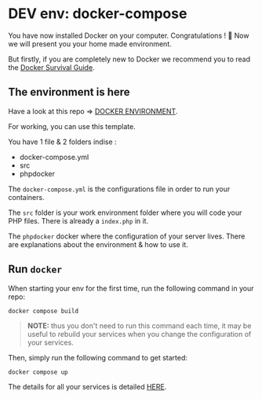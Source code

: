 # DEV env: docker-compose

You have now installed Docker on your computer. Congratulations ! 🥳 Now we will present you your home made environment. 

But firstly, if you are completely new to Docker we recommend you to read the [Docker Survival Guide](https://github.com/becodeorg/cli/tree/develop/docs/docker-survival-guide).


## The environment is here

Have a look at this repo => [DOCKER ENVIRONMENT](https://github.com/Broodco/php_docker_mysql_template). 

For working, you can use this template. 

You have 1 file & 2 folders indise :
- docker-compose.yml
- src
- phpdocker

The `docker-compose.yml` is the configurations file in order to run your containers. 

The `src` folder is your work environment folder where you will code your PHP files. There is already a `index.php` in it. 

The `phpdocker` docker where the configuration of your server lives. There are explanations about the environment & how to use it. 


## Run `docker`

When starting your env for the first time, run the following command in your repo:

	docker compose build
	
> **NOTE:** thus you don't need to run this command each time, it may be useful to *re*build your services when you change the configuration of your services.

Then, simply run the following command to get started:

    docker compose up

The details for all your services is detailed [HERE](https://github.com/Broodco/php_docker_mysql_template/tree/main/phpdocker).

